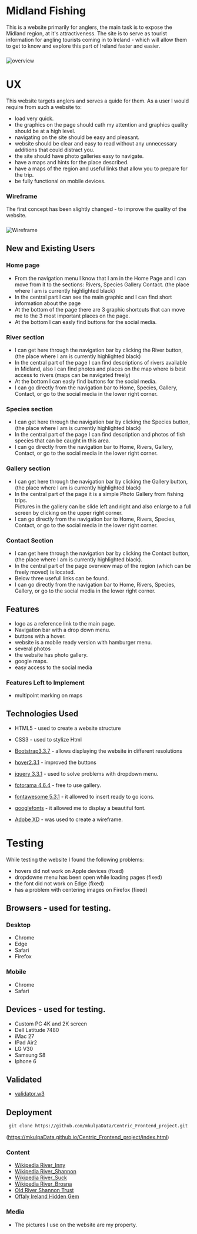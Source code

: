 # Midland Fishing

This is a website primarily for anglers, the main task is to expose the Midland region, 
at it's attractiveness. The site is to serve as tourist information for angling tourists coming in to 
Ireland - which will allow them to get to know and explore this part of Ireland faster and easier.


###

![overview](https://mkulpaData.github.io/Centric_Frontend_project/images/main-overview.JPG)
 
# UX
This website targets anglers and serves a quide for them. 
As a user I would require from such a website to:

-	 load very quick.
-	 the graphics on the page should cath my attention and graphics quality should be at a high level.
-	 navigating on the site should be easy and pleasant.
-	 website should be clear and easy to read without any unnecessary additions that could distract you.
-	 the site should have photo galleries easy to navigate.
-	 have a maps and hints for the place described.
-	 have a maps of the region and useful links that allow you to prepare for the trip.
-	 be fully functional on mobile devices. 

### Wireframe

The first concept has been slightly changed - to improve the quality of the website.

###

![Wireframe](https://mkulpaData.github.io/Centric_Frontend_project/images/wireframe.JPG)


## New and Existing Users

### Home page
- From the navigation menu I know that I am in the Home Page and I can move from it to the sections: Rivers, Species Gallery Contact. (the place where I am is currently highlighted black)
- In the central part I can see the main graphic and I can find short information about the page 
- At the bottom of the page there are 3 graphic shortcuts that can move me to the 3 most important places on the page.
- At the bottom I can easly find buttons for the social media.


### River section

- I can get here through the navigation bar by clicking the River button, (the place where I am is currently highlighted black)
- In the central part of the page  I can find descriptions of rivers available in Midland,  also I can find photos and places on the map where is
  best access to rivers (maps can be navigated freely)
- At the bottom I can easly find buttons for the social media.
- I can go directly from the navigation bar to Home, Species, Gallery, Contact, or go to the social media in the lower right corner.



### Species section

- I can get here through the navigation bar by clicking the Species button, (the place where I am is currently highlighted black)
- In the central part of the page  I can find description and photos of fish species that can be caught in this area.
- I can go directly from the navigation bar to Home, Rivers,  Gallery, Contact, or go to the social media in the lower right corner.



	
### Gallery section

- I can get here through the navigation bar by clicking the Gallery button, (the place where I am is currently highlighted black)
- In the central part of the page it is a simple Photo Gallery from fishing trips.  
  Pictures in the gallery can be slide left and right and also enlarge to a full screen by clicking on the upper right corner.
- I can go directly from the navigation bar to Home, Rivers, Species, Contact, or go to the social media in the lower right corner.



### Contact Section

- I can get here through the navigation bar by clicking the Contact button, (the place where I am is currently highlighted black).
- In the central part of the page overview map of the region (which can be freely moved) is located.
- Below three usefull links can be found. 
- I can go directly from the navigation bar to Home, Rivers, Species, Gallery, or go to the social media in the lower right corner.



## Features

- logo as a reference link to the main page.
- Navigation bar with a drop down menu.
- buttons with a hover.
- website is a mobile ready version with hamburger menu.
- several photos
- the website has photo gallery.
- google maps.
- easy access to the social media
 

### Features Left to Implement
- multipoint marking on maps


## Technologies Used


- HTML5 - used to create a website structure 

-	CSS3 - used to stylize Html

- [Bootstrap3.3.7](https://getbootstrap.com/docs/3.3/getting-started/) - allows displaying the website in different resolutions

- [hover2.3.1](http://ianlunn.github.io/Hover/) - improved the buttons

- [jquery 3.3.1](https://docs.microsoft.com/en-us/aspnet/ajax/cdn/overview) - used to solve problems with dropdown menu.

- [fotorama 4.6.4](http://fotorama.io/) - free to use gallery. 

- [fontawesome 5.3.1](https://fontawesome.com/) - it allowed to insert ready to go icons.

- [googlefonts](https://fonts.google.com/) - it allowed me to display a beautiful font.

- [Adobe XD](https://www.adobe.com/pl/products/xd.html) - was used to create a wireframe.



# Testing

While testing the website I found the following problems:

- hovers did not work on Apple devices (fixed)
- dropdowne menu has been open while loading pages (fixed)
- the font did not work on Edge (fixed)
- has a problem with centering images on Firefox (fixed)

## Browsers - used for testing.

### Desktop
- Chrome
- Edge
- Safari 
- Firefox

### Mobile
- Chrome
- Safari


## Devices - used for testing.
- Custom PC 4K and 2K screen	
- Dell Latitude 7480
- iMac 27
- IPad Air2
- LG V30
- Samsung S8 
- Iphone 6

## Validated
- [validator.w3](https://validator.w3.org/)

## Deployment

```md
 git clone https://github.com/mkulpaData/Centric_Frontend_project.git
```

(https://mkulpaData.github.io/Centric_Frontend_project/index.html)



### Content
- [Wikipedia River_Inny](https://en.wikipedia.org/wiki/River_Inny_(Leinster))
- [Wikipedia River_Shannon](https://en.wikipedia.org/wiki/River_Shannon)
- [Wikipedia River_Suck](https://en.wikipedia.org/wiki/River_Suck)
- [Wikipedia River_Brosna](https://en.wikipedia.org/wiki/River_Brosna)
- [Old River Shannon Trust](https://oldrivershannon.com/2014/03/15/river-brosna/)
- [Offaly Ireland Hidden Gem](https://www.visitoffaly.ie/Things-to-do/Outdoor-Adventures/Fishing/Rivers/)








### Media
- The pictures I use on the website are my property.


